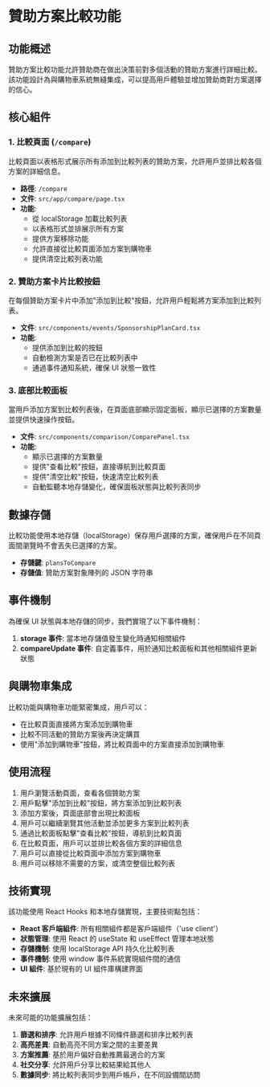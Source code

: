 # 贊助方案比較功能

## 功能概述

贊助方案比較功能允許贊助商在做出決策前對多個活動的贊助方案進行詳細比較。該功能設計為與購物車系統無縫集成，可以提高用戶體驗並增加贊助商對方案選擇的信心。

## 核心組件

### 1. 比較頁面 (`/compare`)

比較頁面以表格形式展示所有添加到比較列表的贊助方案，允許用戶並排比較各個方案的詳細信息。

- **路徑**: `/compare`
- **文件**: `src/app/compare/page.tsx`
- **功能**:
  - 從 localStorage 加載比較列表
  - 以表格形式並排展示所有方案
  - 提供方案移除功能
  - 允許直接從比較頁面添加方案到購物車
  - 提供清空比較列表功能

### 2. 贊助方案卡片比較按鈕

在每個贊助方案卡片中添加"添加到比較"按鈕，允許用戶輕鬆將方案添加到比較列表。

- **文件**: `src/components/events/SponsorshipPlanCard.tsx`
- **功能**:
  - 提供添加到比較的按鈕
  - 自動檢測方案是否已在比較列表中
  - 通過事件通知系統，確保 UI 狀態一致性

### 3. 底部比較面板

當用戶添加方案到比較列表後，在頁面底部顯示固定面板，顯示已選擇的方案數量並提供快速操作按鈕。

- **文件**: `src/components/comparison/ComparePanel.tsx`
- **功能**:
  - 顯示已選擇的方案數量
  - 提供"查看比較"按鈕，直接導航到比較頁面
  - 提供"清空比較"按鈕，快速清空比較列表
  - 自動監聽本地存儲變化，確保面板狀態與比較列表同步

## 數據存儲

比較功能使用本地存儲（localStorage）保存用戶選擇的方案，確保用戶在不同頁面間瀏覽時不會丟失已選擇的方案。

- **存儲鍵**: `plansToCompare`
- **存儲值**: 贊助方案對象陣列的 JSON 字符串

## 事件機制

為確保 UI 狀態與本地存儲的同步，我們實現了以下事件機制：

1. **storage 事件**: 當本地存儲值發生變化時通知相關組件
2. **compareUpdate 事件**: 自定義事件，用於通知比較面板和其他相關組件更新狀態

## 與購物車集成

比較功能與購物車功能緊密集成，用戶可以：

- 在比較頁面直接將方案添加到購物車
- 比較不同活動的贊助方案後再決定購買
- 使用"添加到購物車"按鈕，將比較頁面中的方案直接添加到購物車

## 使用流程

1. 用戶瀏覽活動頁面，查看各個贊助方案
2. 用戶點擊"添加到比較"按鈕，將方案添加到比較列表
3. 添加方案後，頁面底部會出現比較面板
4. 用戶可以繼續瀏覽其他活動並添加更多方案到比較列表
5. 通過比較面板點擊"查看比較"按鈕，導航到比較頁面
6. 在比較頁面，用戶可以並排比較各個方案的詳細信息
7. 用戶可以直接從比較頁面中添加方案到購物車
8. 用戶可以移除不需要的方案，或清空整個比較列表

## 技術實現

該功能使用 React Hooks 和本地存儲實現，主要技術點包括：

- **React 客戶端組件**: 所有相關組件都是客戶端組件（'use client'）
- **狀態管理**: 使用 React 的 useState 和 useEffect 管理本地狀態
- **存儲機制**: 使用 localStorage API 持久化比較列表
- **事件機制**: 使用 window 事件系統實現組件間的通信
- **UI 組件**: 基於現有的 UI 組件庫構建界面

## 未來擴展

未來可能的功能擴展包括：

1. **篩選和排序**: 允許用戶根據不同條件篩選和排序比較列表
2. **高亮差異**: 自動高亮不同方案之間的主要差異
3. **方案推薦**: 基於用戶偏好自動推薦最適合的方案
4. **社交分享**: 允許用戶分享比較結果給其他人
5. **數據同步**: 將比較列表同步到用戶帳戶，在不同設備間訪問 